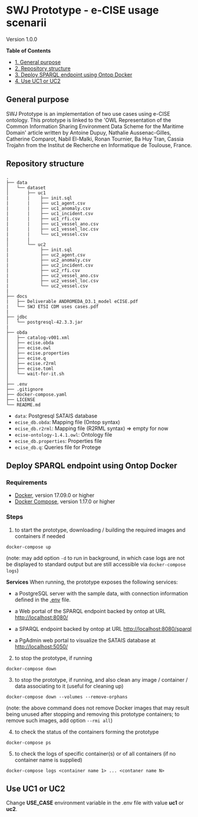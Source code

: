 # SWJ Prototype - e-CISE usage scenarii

Version 1.0.0

**Table of Contents**

- [1. General purpose](#general-purpose)
- [2. Repository structure](#repository-structure)
- [3. Deploy SPARQL endpoint using Ontop Docker](#deploy-sparql-endpoint-using-ontop-docker)
- [4. Use UC1 or UC2](#use-uc1-or-uc2)

## General purpose

SWJ Prototype is an implementation of two use cases using e-CISE ontology. This prototype is linked to the 'OWL Representation of the Common Information Sharing Environment Data Scheme for the Maritime Domain' article written by Antoine Dupuy, Nathalie Aussenac-Gilles, Catherine Comparot, Nabil El-Malki, Ronan Tournier, Ba Huy Tran, Cassia Trojahn from the Institut de Recherche en Informatique de Toulouse, France.

## Repository structure

~~~
.
├── data
│   └── dataset
│       ├── uc1
|       |    ├── init.sql
|       |    ├── uc1_agent.csv
|       |    ├── uc1_anomaly.csv
|       |    ├── uc1_incident.csv
|       |    ├── uc1_rfi.csv
|       |    ├── uc1_vessel_ano.csv
|       |    ├── uc1_vessel_loc.csv
|       |    └── uc1_vessel.csv
|       |
│       └── uc2
|            ├── init.sql
|            ├── uc2_agent.csv
|            ├── uc2_anomaly.csv
|            ├── uc2_incident.csv
|            ├── uc2_rfi.csv
|            ├── uc2_vessel_ano.csv
|            ├── uc2_vessel_loc.csv
|            └── uc2_vessel.csv
|
├── docs
|   ├── Deliverable ANDROMEDA_D3.1_model eCISE.pdf
|   └── SWJ ETSI CDM uses cases.pdf
|
├── jdbc
│   └── postgresql-42.3.3.jar
|
├── obda
│   ├── catalog-v001.xml
│   ├── ecise.obda
│   ├── ecise.owl
│   ├── ecise.properties
│   ├── ecise.q
│   ├── ecise.r2rml
│   ├── ecise.toml
│   └── wait-for-it.sh
│
├── .env
├── .gitignore
├── docker-compose.yaml
├── LICENSE
└── README.md

~~~

- `data`: Postgresql SATAIS database
- `ecise_db.obda`: Mapping file (Ontop syntax)
- `ecise_db.r2rml`: Mapping file (R2RML syntax) => empty for now
- `ecise-ontology-1.4.1.owl`: Ontology file
- `ecise_db.properties`: Properties file
- `ecise_db.q`: Queries file for Protege


## Deploy SPARQL endpoint using Ontop Docker

### Requirements
* [Docker](https://docs.docker.com/get-docker/), version 17.09.0 or higher
* [Docker Compose](https://docs.docker.com/compose/install/), version 1.17.0 or higher

### Steps

1) to start the prototype, downloading / building the required images and containers if needed
  ```
  docker-compose up
  ```
  (note: may add option `-d` to run in background, in which case logs are not be displayed to standard output but are still accessible via `docker-compose logs`)

**Services** When running, the prototype exposes the following services:

* a PostgreSQL server with the sample data, with connection information defined in the [.env](`.env`) file. 

* a Web portal of the SPARQL endpoint backed by ontop at URL <http://localhost:8080/>
  
* a SPARQL endpoint backed by ontop at URL <http://localhost:8080/sparql>

* a PgAdmin web portal to visualize the SATAIS database at <http://localhost:5050/>

2) to stop the prototype, if running
  ```
  docker-compose down
  ```

3) to stop the prototype, if running, and also clean any image / container / data associating to it (useful for cleaning up)
  ```
  docker-compose down --volumes --remove-orphans
  ```
  (note: the above command does not remove Docker images that may result being unused after stopping and removing this prototype containers; to remove such images, add option `--rmi all`)

4) to check the status of the containers forming the prototype
  ```
  docker-compose ps
  ```

5) to check the logs of specific container(s) or of all containers (if no container name is supplied)
  ```
  docker-compose logs <container name 1> ... <contaner name N>
  ```

## Use UC1 or UC2

Change **USE_CASE** environment variable in the .env file with value **uc1** or **uc2**.
